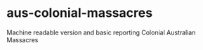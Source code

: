 # aus-colonial-massacres
Machine readable version and basic reporting Colonial Australian Massacres 
